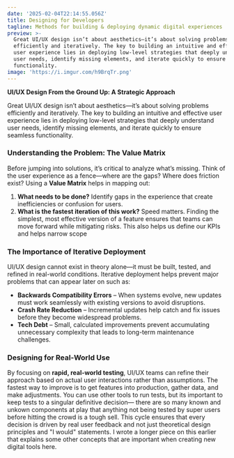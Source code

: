 ```yaml
---
date: '2025-02-04T22:14:55.056Z'
title: Designing for Developers
tagline: Methods for building & deploying dynamic digital experiences
preview: >-
  Great UI/UX design isn’t about aesthetics—it’s about solving problems
  efficiently and iteratively. The key to building an intuitive and effective
  user experience lies in deploying low-level strategies that deeply understand
  user needs, identify missing elements, and iterate quickly to ensure seamless
  functionality.
image: 'https://i.imgur.com/h9BrqTr.png'
---
```

**UI/UX Design From the Ground Up: A Strategic Approach**

Great UI/UX design isn’t  about aesthetics—it’s about solving problems efficiently and iteratively. The key to building an intuitive and effective user experience lies in deploying low-level strategies that deeply understand user needs, identify missing elements, and iterate quickly to ensure seamless functionality.

### Understanding the Problem: The Value Matrix

Before jumping into solutions, it’s critical to analyze what’s missing. Think of the user experience as a fence—where are the gaps? Where does friction exist? Using a **Value Matrix** helps in mapping out:

1. **What needs to be done?** Identify gaps in the experience that create inefficiencies or confusion for users.
2. **What is the fastest iteration of this work?** Speed matters. Finding the simplest, most effective version of a feature ensures that teams can move forward while mitigating risks. This also helps us define our KPIs and helps narrow scope

### The Importance of Iterative Deployment

UI/UX design cannot exist in theory alone—it must be built, tested, and refined in real-world conditions. Iterative deployment helps prevent major problems that can appear later on such as:

- **Backwards Compatibility Errors** – When systems evolve, new updates must work seamlessly with existing versions to avoid disruptions.
- **Crash Rate Reduction** – Incremental updates help catch and fix issues before they become widespread problems.
- **Tech Debt** – Small, calculated improvements prevent accumulating unnecessary complexity that leads to long-term maintenance challenges.

### Designing for Real-World Use

By focusing on **rapid, real-world testing**, UI/UX teams can refine their approach based on actual user interactions rather than assumptions. The fastest way to improve is to get features into production, gather data, and make adjustments. You can use other tools to run tests, but its important to keep tests to a singular definitive decision— there are so many known and unkown components at play that anything not being tested by super users before hitting the crowd is a tough sell. This cycle ensures that every decision is driven by real user feedback and not just theoretical design principles and "I would" statements. I wrote a longer piece on this earlier that explains some other concepts that are important when creating new digital tools here.


